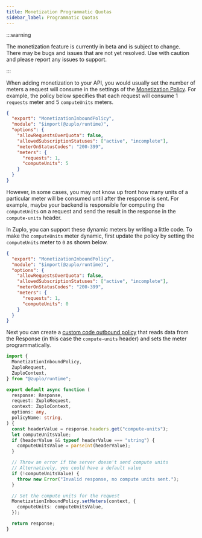 ```yaml
---
title: Monetization Programmatic Quotas
sidebar_label: Programmatic Quotas
---
```


:::warning

The monetization feature is currently in beta and is subject to change. There
may be bugs and issues that are not yet resolved. Use with caution and please
report any issues to support.

:::

When adding monetization to your API, you would usually set the number of meters
a request will consume in the settings of the
[Monetization Policy](https://zuplo.com/docs/policies/monetization-inbound). For
example, the policy below specifies that each request will consume 1 `requests`
meter and 5 `computeUnits` meters.

```json
{
  "export": "MonetizationInboundPolicy",
  "module": "$import(@zuplo/runtime)",
  "options": {
    "allowRequestsOverQuota": false,
    "allowedSubscriptionStatuses": ["active", "incomplete"],
    "meterOnStatusCodes": "200-399",
    "meters": {
      "requests": 1,
      "computeUnits": 5
    }
  }
}
```

However, in some cases, you may not know up front how many units of a particular
meter will be consumed until after the response is sent. For example, maybe your
backend is responsible for computing the `computeUnits` on a request and send
the result in the response in the `compute-units` header.

In Zuplo, you can support these dynamic meters by writing a little code. To make
the `computeUnits` meter dynamic, first update the policy by setting the
`computeUnits` meter to `0` as shown below.

```json
{
  "export": "MonetizationInboundPolicy",
  "module": "$import(@zuplo/runtime)",
  "options": {
    "allowRequestsOverQuota": false,
    "allowedSubscriptionStatuses": ["active", "incomplete"],
    "meterOnStatusCodes": "200-399",
    "meters": {
      "requests": 1,
      "computeUnits": 0
    }
  }
}
```

Next you can create a
[custom code outbound policy](/docs/policies/custom-code-outbound) that reads
data from the Response (in this case the `compute-units` header) and sets the
meter programmatically.

```ts title="/modules/set-compute-units-outbound.ts"
import {
  MonetizationInboundPolicy,
  ZuploRequest,
  ZuploContext,
} from "@zuplo/runtime";

export default async function (
  response: Response,
  request: ZuploRequest,
  context: ZuploContext,
  options: any,
  policyName: string,
) {
  const headerValue = response.headers.get("compute-units");
  let computeUnitsValue;
  if (headerValue && typeof headerValue === "string") {
    computeUnitsValue = parseInt(headerValue);
  }

  // Throw an error if the server doesn't send compute units
  // Alternatively, you could have a default value
  if (!computeUnitsValue) {
    throw new Error("Invalid response, no compute units sent.");
  }

  // Set the compute units for the request
  MonetizationInboundPolicy.setMeters(context, {
    computeUnits: computeUnitsValue,
  });

  return response;
}
```

